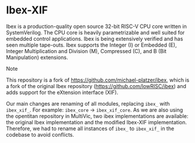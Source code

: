 # Ibex-XIF
Ibex is a production-quality open source 32-bit RISC-V CPU core written in SystemVerilog. The CPU core is heavily parametrizable and well suited for embedded control applications. Ibex is being extensively verified and has seen multiple tape-outs. Ibex supports the Integer (I) or Embedded (E), Integer Multiplication and Division (M), Compressed (C), and B (Bit Manipulation) extensions.

> [!NOTE]  
> This repository is a fork of https://github.com/michael-platzer/ibex, which is a fork of the original Ibex repository (https://github.com/lowRISC/ibex) and adds support for the eXtension interface (XIF).

Our main changes are renaming of all modules, replacing `ibex_` with `ibex_xif_`. For example: `ibex_core` -> `ibex_xif_core`.
As we are also using the opentitan repository in MultiVic, two ibex implementations are available: the original Ibex implementation and the modified Ibex-XIF implementation. Therefore, we had to rename all instances of `ibex_` to `ibex_xif_` in the codebase to avoid conflicts.
